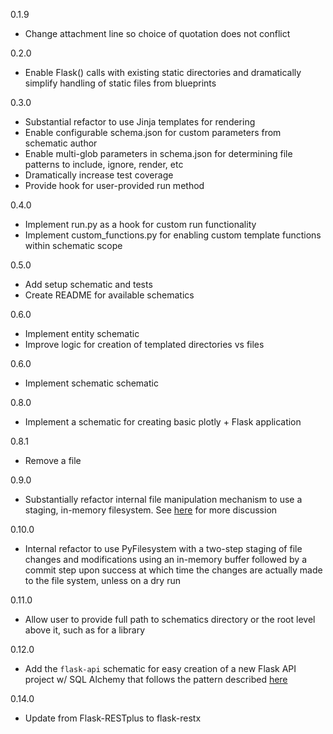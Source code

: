 0.1.9

- Change attachment line so choice of quotation does not conflict

0.2.0

- Enable Flask() calls with existing static directories and dramatically simplify handling of static files from blueprints

0.3.0

- Substantial refactor to use Jinja templates for rendering
- Enable configurable schema.json for custom parameters from schematic author
- Enable multi-glob parameters in schema.json for determining file patterns to include, ignore, render, etc
- Dramatically increase test coverage
- Provide hook for user-provided run method

0.4.0

- Implement run.py as a hook for custom run functionality
- Implement custom_functions.py for enabling custom template functions within schematic scope

0.5.0

- Add setup schematic and tests
- Create README for available schematics

0.6.0

- Implement entity schematic
- Improve logic for creation of templated directories vs files

0.6.0

- Implement schematic schematic

0.8.0

- Implement a schematic for creating basic plotly + Flask application

0.8.1

- Remove a file

0.9.0

- Substantially refactor internal file manipulation mechanism to use a staging, in-memory filesystem. See [here](https://github.com/apryor6/flaskerize/pull/31) for more discussion

0.10.0

- Internal refactor to use PyFilesystem with a two-step staging of file changes and modifications using an in-memory buffer followed by a commit step upon success at which time the changes are actually made to the file system, unless on a dry run

0.11.0

- Allow user to provide full path to schematics directory or the root level above it, such as for a library

0.12.0

- Add the `flask-api` schematic for easy creation of a new Flask API project w/ SQL Alchemy that follows the pattern described [here](http://alanpryorjr.com/2019-05-20-flask-api-example/)

0.14.0

- Update from Flask-RESTplus to flask-restx
